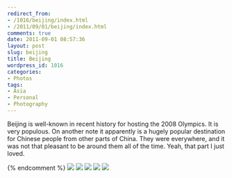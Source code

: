 ```yaml
---
redirect_from:
- /1016/beijing/index.html
- /2011/09/01/beijing/index.html
comments: true
date: 2011-09-01 08:57:36
layout: post
slug: beijing
title: Beijing
wordpress_id: 1016
categories:
- Photos
tags:
- Asia
- Personal
- Photography
---
```

Beijing is well-known in recent history for hosting the 2008 Olympics.  It is very populous.  On another note it apparently is a hugely popular destination for Chinese people from other parts of China.  They were everywhere, and it was not that pleasant to be around them all of the time.  Yeah, that part I just loved.
<div class="galleria">
<a
{% comment %} hidden images <a href="https://img.gtww.net/2011/07_Beijing/ef86/2_327d35c.jpg"><img data-title="" data-description="" src="https://img.gtww.net/2011/07_Beijing/ef86/Thumbs/2_4795.jpg"/></a> {% endcomment %}
<a href="https://img.gtww.net/2011/07_Beijing/ef86/1_93ce728.jpg"><img data-title="" data-description="" src="https://img.gtww.net/2011/07_Beijing/ef86/Thumbs/1_7f09.jpg"/></a>
<a href="https://img.gtww.net/2011/07_Beijing/ef86/3_da7c429.jpg"><img data-title="" data-description="" src="https://img.gtww.net/2011/07_Beijing/ef86/Thumbs/3_2604.jpg"/></a>
<a href="https://img.gtww.net/2011/07_Beijing/ef86/4_1837cf3.jpg"><img data-title="" data-description="" src="https://img.gtww.net/2011/07_Beijing/ef86/Thumbs/4_44e3.jpg"/></a>
<a href="https://img.gtww.net/2011/07_Beijing/ef86/5_79d5927.jpg"><img data-title="" data-description="" src="https://img.gtww.net/2011/07_Beijing/ef86/Thumbs/5_07a2.jpg"/></a>
<a href="https://img.gtww.net/2011/07_Beijing/ef86/6_095f5e8.jpg"><img data-title="" data-description="" src="https://img.gtww.net/2011/07_Beijing/ef86/Thumbs/6_a1d2.jpg"/></a>
</div>
